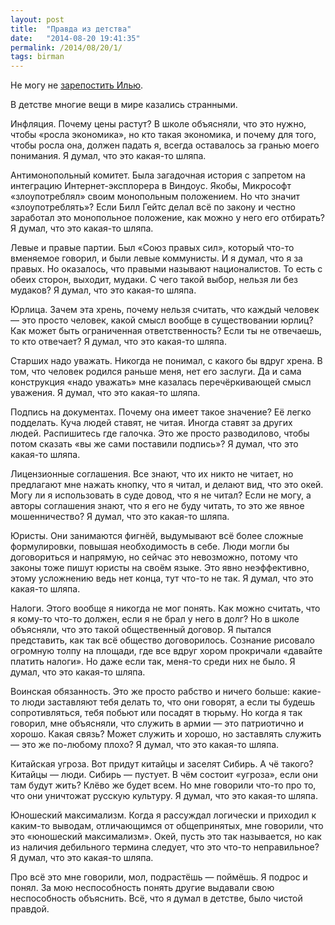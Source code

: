 ```yaml
---
layout: post
title:  "Правда из детства"
date:   "2014-08-20 19:41:35"
permalink: /2014/08/20/1/
tags: birman
---
```


Не могу не
[зарепостить Илью](http://ilyabirman.ru/meanwhile/all/truth-from-childhood/).

В детстве многие вещи в мире казались странными.

Инфляция. Почему цены растут? В школе объясняли, что это нужно, чтобы
«росла экономика», но кто такая экономика, и почему для того, чтобы
росла она, должен падать я, всегда оставалось за гранью моего
понимания. Я думал, что это какая-то шляпа.

Антимонопольный комитет. Была загадочная история с запретом на
интеграцию Интернет-эксплорера в Виндоус. Якобы, Микрософт
«злоупотреблял» своим монопольным положением. Но что значит
«злоупотреблять»? Если Билл Гейтс делал всё по закону и честно
заработал это монопольное положение, как можно у него его отбирать? Я
думал, что это какая-то шляпа.

Левые и правые партии. Был «Союз правых сил», который что-то вменяемое
говорил, и были левые коммунисты. И я думал, что я за правых. Но
оказалось, что правыми называют националистов. То есть с обеих сторон,
выходит, мудаки. С чего такой выбор, нельзя ли без мудаков? Я думал,
что это какая-то шляпа.

Юрлица. Зачем эта хрень, почему нельзя считать, что каждый человек —
это просто человек, какой смысл вообще в существовании юрлиц? Как
может быть ограниченная ответственность? Если ты не отвечаешь, то кто
отвечает? Я думал, что это какая-то шляпа.

Старших надо уважать. Никогда не понимал, с какого бы вдруг хрена. В
том, что человек родился раньше меня, нет его заслуги. Да и сама
конструкция «надо уважать» мне казалась перечёркивающей смысл
уважения. Я думал, что это какая-то шляпа.

Подпись на документах. Почему она имеет такое значение? Её легко
подделать. Куча людей ставят, не читая. Иногда ставят за других
людей. Распишитесь где галочка. Это же просто разводилово, чтобы потом
сказать «вы же сами поставили подпись»? Я думал, что это какая-то
шляпа.

Лицензионные соглашения. Все знают, что их никто не читает, но
предлагают мне нажать кнопку, что я читал, и делают вид, что это
окей. Могу ли я использовать в суде довод, что я не читал? Если не
могу, а авторы соглашения знают, что я его не буду читать, то это же
явное мошенничество? Я думал, что это какая-то шляпа.

Юристы. Они занимаются фигнёй, выдумывают всё более сложные
формулировки, повышая необходимость в себе. Люди могли бы договориться
и напрямую, но сейчас это невозможно, потому что законы тоже пишут
юристы на своём языке. Это явно неэффективно, этому усложнению ведь
нет конца, тут что-то не так. Я думал, что это какая-то шляпа.

Налоги. Этого вообще я никогда не мог понять. Как можно считать, что я
кому-то что-то должен, если я не брал у него в долг? Но в школе
объясняли, что это такой общественный договор. Я пытался представить,
как так всё общество договорилось. Сознание рисовало огромную толпу на
площади, где все вдруг хором прокричали «давайте платить налоги». Но
даже если так, меня-то среди них не было. Я думал, что это какая-то
шляпа.

Воинская обязанность. Это же просто рабство и ничего больше: какие-то
люди заставляют тебя делать то, что они говорят, а если ты будешь
сопротивляться, тебя побьют или посадят в тюрьму. Но когда я так
говорил, мне объясняли, что служить в армии — это патриотично и
хорошо. Какая связь? Может служить и хорошо, но заставлять служить —
это же по-любому плохо? Я думал, что это какая-то шляпа.

Китайская угроза. Вот придут китайцы и заселят Сибирь. А чё такого?
Китайцы — люди. Сибирь — пустует. В чём состоит «угроза», если они там
будут жить? Клёво же будет всем. Но мне говорили что-то про то, что
они уничтожат русскую культуру. Я думал, что это какая-то шляпа.

Юношеский максимализм. Когда я рассуждал логически и приходил к
каким-то выводам, отличающимся от общепринятых, мне говорили, что это
«юношеский максимализм». Окей, пусть это так называется, но как из
наличия дебильного термина следует, что это что-то неправильное? Я
думал, что это какая-то шляпа.

Про всё это мне говорили, мол, подрастёшь — поймёшь. Я подрос и
понял. За мою неспособность понять другие выдавали свою неспособность
объяснить. Всё, что я думал в детстве, было чистой правдой.
